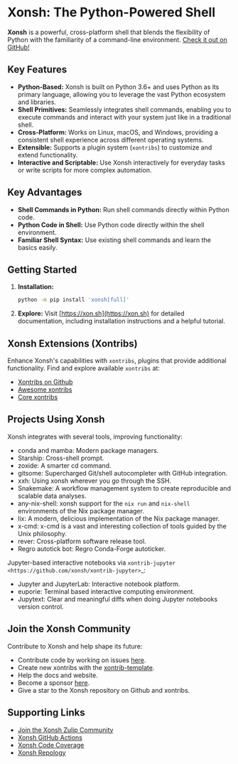 # Xonsh: The Python-Powered Shell

**Xonsh** is a powerful, cross-platform shell that blends the flexibility of Python with the familiarity of a command-line environment. [Check it out on GitHub!](https://github.com/xonsh/xonsh)

## Key Features

*   **Python-Based:** Xonsh is built on Python 3.6+ and uses Python as its primary language, allowing you to leverage the vast Python ecosystem and libraries.
*   **Shell Primitives:** Seamlessly integrates shell commands, enabling you to execute commands and interact with your system just like in a traditional shell.
*   **Cross-Platform:** Works on Linux, macOS, and Windows, providing a consistent shell experience across different operating systems.
*   **Extensible:** Supports a plugin system (`xontribs`) to customize and extend functionality.
*   **Interactive and Scriptable:** Use Xonsh interactively for everyday tasks or write scripts for more complex automation.

## Key Advantages

*   **Shell Commands in Python:** Run shell commands directly within Python code.
*   **Python Code in Shell:**  Use Python code directly within the shell environment.
*   **Familiar Shell Syntax:** Use existing shell commands and learn the basics easily.

## Getting Started

1.  **Installation:**
    ```bash
    python -m pip install 'xonsh[full]'
    ```
2.  **Explore:** Visit [https://xon.sh](https://xon.sh) for detailed documentation, including installation instructions and a helpful tutorial.

## Xonsh Extensions (Xontribs)

Enhance Xonsh's capabilities with `xontribs`, plugins that provide additional functionality. Find and explore available `xontribs` at:

*   [Xontribs on Github](https://github.com/topics/xontrib)
*   [Awesome xontribs](https://github.com/xonsh/awesome-xontribs)
*   [Core xontribs](https://xon.sh/api/_autosummary/xontribs/xontrib.html)

## Projects Using Xonsh

Xonsh integrates with several tools, improving functionality:

*   conda and mamba: Modern package managers.
*   Starship: Cross-shell prompt.
*   zoxide: A smarter cd command.
*   gitsome: Supercharged Git/shell autocompleter with GitHub integration.
*   xxh: Using xonsh wherever you go through the SSH.
*   Snakemake: A workflow management system to create reproducible and scalable data analyses.
*   any-nix-shell: xonsh support for the ``nix run`` and ``nix-shell`` environments of the Nix package manager.
*   lix: A modern, delicious implementation of the Nix package manager.
*   x-cmd: x-cmd is a vast and interesting collection of tools guided by the Unix philosophy.
*   rever: Cross-platform software release tool.
*   Regro autotick bot: Regro Conda-Forge autoticker.

Jupyter-based interactive notebooks via `xontrib-jupyter <https://github.com/xonsh/xontrib-jupyter>`_:

*   Jupyter and JupyterLab: Interactive notebook platform.
*   euporie: Terminal based interactive computing environment.
*   Jupytext: Clear and meaningful diffs when doing Jupyter notebooks version control.

## Join the Xonsh Community

Contribute to Xonsh and help shape its future:

*   Contribute code by working on issues [here](https://github.com/xonsh/xonsh/issues).
*   Create new xontribs with the [xontrib-template](https://github.com/xonsh/xontrib-template).
*   Help the docs and website.
*   Become a sponsor [here](https://github.com/sponsors/xonsh).
*   Give a star to the Xonsh repository on Github and xontribs.

## Supporting Links

*   [Join the Xonsh Zulip Community](https://xonsh.zulipchat.com/)
*   [Xonsh GitHub Actions](https://github.com/xonsh/xonsh/actions/workflows/test.yml)
*   [Xonsh Code Coverage](https://codecov.io/github/xonsh/xonsh?branch=main)
*   [Xonsh Repology](https://repology.org/project/xonsh/versions)